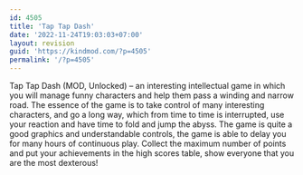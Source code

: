 ```yaml
---
id: 4505
title: 'Tap Tap Dash'
date: '2022-11-24T19:03:03+07:00'
layout: revision
guid: 'https://kindmod.com/?p=4505'
permalink: '/?p=4505'
---
```


Tap Tap Dash (MOD, Unlocked) – an interesting intellectual game in which you will manage funny characters and help them pass a winding and narrow road. The essence of the game is to take control of many interesting characters, and go a long way, which from time to time is interrupted, use your reaction and have time to fold and jump the abyss. The game is quite a good graphics and understandable controls, the game is able to delay you for many hours of continuous play. Collect the maximum number of points and put your achievements in the high scores table, show everyone that you are the most dexterous!
